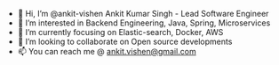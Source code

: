 - 👋 Hi, I’m @ankit-vishen Ankit Kumar Singh - Lead Software Engineer
- 👀 I’m interested in Backend Engineering, Java, Spring, Microservices
- 🌱 I’m currently focusing on Elastic-search, Docker, AWS
- 💞️ I’m looking to collaborate on Open source developments
- 📫 You can reach me @ ankit.vishen@gmail.com

<!---
ankit-vishen/ankit-vishen is a ✨ special ✨ repository because its `README.md` (this file) appears on your GitHub profile.
You can click the Preview link to take a look at your changes.
--->
